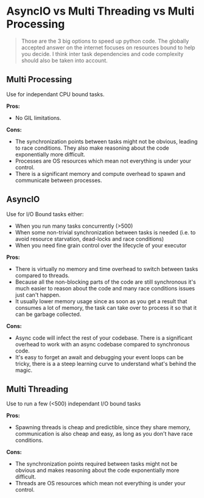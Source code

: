 # AsyncIO vs Multi Threading vs Multi Processing

> Those are the 3 big options to speed up python code.
> The globally accepted answer on the internet focuses on resources bound to help you decide.
> I think inter task dependencies and code complexity should also be taken into account.

## Multi Processing

Use for independant CPU bound tasks.

**Pros:**  
- No GIL limitations.


**Cons:**  
- The synchronization points between tasks might not be obvious, leading to race conditions. They also make reasoning about the code exponentially more difficult.  
- Processes are OS resources which mean not everything is under your control.  
- There is a significant memory and compute overhead to spawn and communicate between processes.

## AsyncIO

Use for I/O Bound tasks either:
* When you run many tasks concurrently (>500)
* When some non-trivial synchronization between tasks is needed (i.e. to avoid resource starvation, dead-locks and race conditions)
* When you need fine grain control over the lifecycle of your executor

**Pros:**  
- There is virtually no memory and time overhead to switch between tasks compared to threads.  
- Because all the non-blocking parts of the code are still synchronous it's much easier to reason about the code and many race conditions issues just can't happen.  
- It usually lower memory usage since as soon as you get a result that consumes a lot of memory, the task can take over to process it so that it can be garbage collected. 
 
**Cons:**  
- Async code will infect the rest of your codebase. There is a significant overhead to work with an async codebase compared to synchronous code.  
- It's easy to forget an await and debugging your event loops can be tricky, there is a a steep learning curve to understand what's behind the magic.  

## Multi Threading

Use to run a few (<500) independant I/O bound tasks

**Pros:**  
- Spawning threads is cheap and predictible, since they share memory, communication is also cheap and easy, as long as you don't have race conditions.

**Cons:**  
- The synchronization points required between tasks might not be obvious and makes reasoning about the code exponentially more difficult. 
- Threads are OS resources which mean not everything is under your control.

